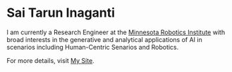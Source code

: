 # Sai Tarun Inaganti

I am currently a Research Engineer at the [Minnesota Robotics Institute](https://cse.umn.edu/mnri) with broad interests in the generative and analytical applications of AI in scenarios including Human-Centric Senarios and Robotics.

For more details, visit [My Site](https://inaganti.homothereum.org).

<!---
kindredbluespirit/kindredbluespirit is a ✨ special ✨ repository because its `README.md` (this file) appears on your GitHub profile.
You can click the Preview link to take a look at your changes.
--->
